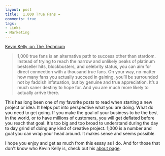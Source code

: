 ```yaml
---
layout: post
title:  1,000 True Fans →
comments: true
tags:
- Links
- Marketing
---
```

[Kevin Kelly, on The Technium](https://kk.org/thetechnium/1000-true-fans/)
> 1,000 true fans is an alternative path to success other than stardom. Instead of trying to reach the narrow and unlikely peaks of platinum bestseller hits, blockbusters, and celebrity status, you can aim for direct connection with a thousand true fans. On your way, no matter how many fans you actually succeed in gaining, you’ll be surrounded not by faddish infatuation, but by genuine and true appreciation. It’s a much saner destiny to hope for. And you are much more likely to actually arrive there.

This has long been one of my favorite posts to read when starting a new project or idea. It helps put into perspective what you are doing. What do you need to get going. If you make the goal of your business to be the best in the world, or to have millions of customers, you will get deflated before you reach that goal. It's too big and too broad to understand during the day to day grind of doing any kind of creative project. 1,000 is a number and goal you can wrap your head around. It makes sense and seems possible.

I hope you enjoy and get as much from this essay as I do. And for those that don't know who Kevin Kelly is, check out his [about page](https://kk.org/about-me).
